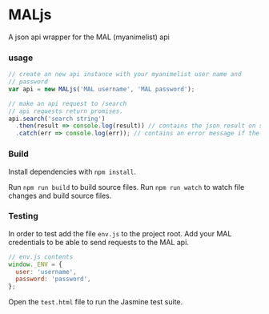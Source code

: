 # MALjs

A json api wrapper for the MAL (myanimelist) api


### usage

```js
// create an new api instance with your myanimelist user name and 
// password
var api = new MALjs('MAL username', 'MAL password');

// make an api request to /search
// api requests return promises.
api.search('search string')
  .then(result => console.log(result)) // contains the json result on success
  .catch(err => console.log(err)); // contains an error message if the request fails
```


### Build

Install dependencies with `npm install`.

Run `npm run build` to build source files.
Run `npm run watch` to watch file changes and build source files.

### Testing

In order to test add the file `env.js` to the project root. Add your MAL credentials to be able to send requests to the MAL api.

```js
// env.js contents
window._ENV = {
  user: 'username',
  password: 'password',
};
```

Open the `test.html` file to run the Jasmine test suite.
